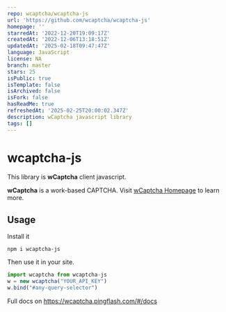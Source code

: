 ```yaml
---
repo: wcaptcha/wcaptcha-js
url: 'https://github.com/wcaptcha/wcaptcha-js'
homepage: ''
starredAt: '2022-12-20T19:09:17Z'
createdAt: '2022-12-06T13:18:51Z'
updatedAt: '2025-02-18T09:47:47Z'
language: JavaScript
license: NA
branch: master
stars: 25
isPublic: true
isTemplate: false
isArchived: false
isFork: false
hasReadMe: true
refreshedAt: '2025-02-25T20:00:02.347Z'
description: wCaptcha javascript library
tags: []
---
```


# wcaptcha-js

This library is **wCaptcha** client javascript.

**wCaptcha** is a work-based CAPTCHA. Visit [wCaptcha Homepage](https://wcaptcha.pingflash.com/) to learn more. 

## Usage

Install it

```shell
npm i wcaptcha-js
```

Then use it in your site.

```js
import wcaptcha from wcaptcha-js
w = new wcaptcha("YOUR_API_KEY")
w.bind("#any-query-selector")
```

Full docs on https://wcaptcha.pingflash.com/#/docs



